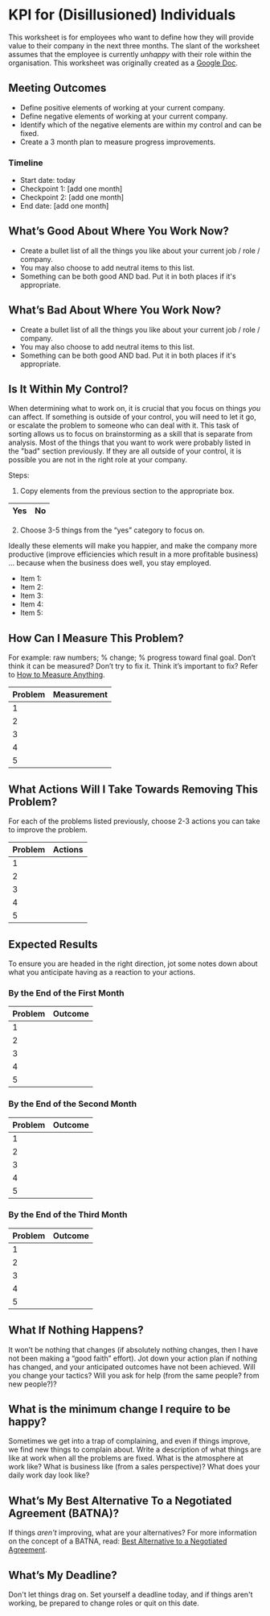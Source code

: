 # KPI for (Disillusioned) Individuals

This worksheet is for employees who want to define how they will provide value to their company in the next three months. The slant of the worksheet assumes that the employee is currently _unhappy_ with their role within the organisation. This worksheet was originally created as a [Google Doc](https://docs.google.com/document/d/10E0PDvrOvoSNN0WRtw_62wS8aUll5ngCtn6ZlViC9bA/).

## Meeting Outcomes

- Define positive elements of working at your current company.
- Define negative elements of working at your current company.
- Identify which of the negative elements are within my control and can be fixed.
- Create a 3 month plan to measure progress improvements.

### Timeline

- Start date: today
- Checkpoint 1: [add one month]
- Checkpoint 2: [add one month]
- End date: [add one month]

## What’s Good About Where You Work Now?

- Create a bullet list of all the things you like about your current job / role / company.
- You may also choose to add neutral items to this list.
- Something can be both good AND bad. Put it in both places if it's appropriate.

## What’s Bad About Where You Work Now?

- Create a bullet list of all the things you like about your current job / role / company.
- You may also choose to add neutral items to this list.
- Something can be both good AND bad. Put it in both places if it's appropriate.

## Is It Within My Control?

When determining what to work on, it is crucial that you focus on things _you_ can affect. If something is outside of your control, you will need to let it go, or escalate the problem to someone who can deal with it. This task of sorting allows us to focus on brainstorming as a skill that is separate from analysis. Most of the things that you want to work were probably listed in the "bad" section previously. If they are all outside of your control, it is possible you are not in the right role at your company.

Steps:

1. Copy elements from the previous section to the appropriate box.

Yes | No
--- | ---

2. Choose 3-5 things from the “yes” category to focus on.

Ideally these elements will make you happier, and make the company more productive (improve efficiencies which result in a more profitable business) ... because when the business does well, you stay employed.

- Item 1:
- Item 2:
- Item 3:
- Item 4:
- Item 5:

## How Can I Measure This Problem?

For example: raw numbers; % change; % progress toward final goal. Don’t think it can be measured? Don’t try to fix it. Think it’s important to fix? Refer to [How to Measure Anything](http://www.howtomeasureanything.com/).

Problem | Measurement
--- | ---
1 |
2 |
3 |
4 |
5 |


## What Actions Will I Take Towards Removing This Problem?

For each of the problems listed previously, choose 2-3 actions you can take to improve the problem.

Problem | Actions
--- | ---
1 |
2 |
3 |
4 |
5 |

## Expected Results

To ensure you are headed in the right direction, jot some notes down about what you anticipate having as a reaction to your actions.

### By the End of the First Month

Problem | Outcome
--- | ---
1 |
2 |
3 |
4 |
5 |

### By the End of the Second Month

Problem | Outcome
--- | ---
1 |
2 |
3 |
4 |
5 |

### By the End of the Third Month

Problem | Outcome
--- | ---
1 |
2 |
3 |
4 |
5 |

## What If Nothing Happens?

It won’t be nothing that changes (if absolutely nothing changes, then I have not been making a “good faith” effort). Jot down your action plan if nothing has changed, and your anticipated outcomes have not been achieved. Will you change your tactics? Will you ask for help (from the same people? from new people?)?

## What is the minimum change I require to be happy?

Sometimes we get into a trap of complaining, and even if things improve, we find new things to complain about. Write a description of what things are like at work when all the problems are fixed. What is the atmosphere at work like? What is business like (from a sales perspective)? What does your daily work day look like?

## What’s My Best Alternative To a Negotiated Agreement (BATNA)?

If things _aren't_ improving, what are your alternatives? For more information on the concept of a BATNA, read: [Best Alternative to a Negotiated Agreement](http://www.beyondintractability.org/essay/batna).

## What’s My Deadline?

Don't let things drag on. Set yourself a deadline today, and if things aren't working, be prepared to change roles or quit on this date.
